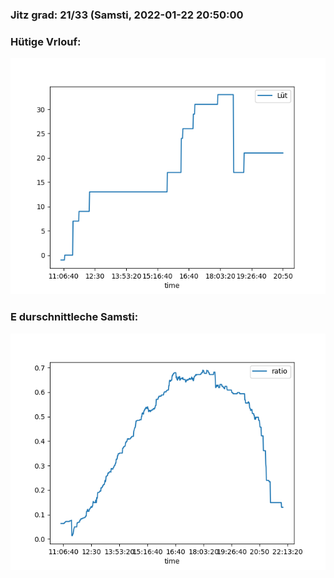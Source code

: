 ### Jitz grad: 21/33 (Samsti, 2022-01-22 20:50:00

### Hütige Vrlouf:
![Graph](Today.png)

### E durschnittleche Samsti:
![Graph](Samsti.png)